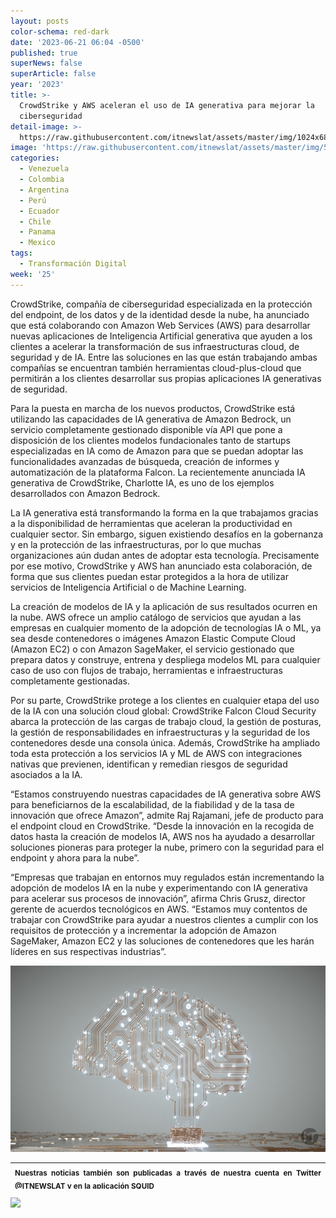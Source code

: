 ```yaml
---
layout: posts
color-schema: red-dark
date: '2023-06-21 06:04 -0500'
published: true
superNews: false
superArticle: false
year: '2023'
title: >-
  CrowdStrike y AWS aceleran el uso de IA generativa para mejorar la
  ciberseguridad
detail-image: >-
  https://raw.githubusercontent.com/itnewslat/assets/master/img/1024x680/AI-g.jpg
image: 'https://raw.githubusercontent.com/itnewslat/assets/master/img/540x320/AI-p.jpg'
categories:
  - Venezuela
  - Colombia
  - Argentina
  - Perú
  - Ecuador
  - Chile
  - Panama
  - Mexico
tags:
  - Transformación Digital
week: '25'
---
```

CrowdStrike, compañía de ciberseguridad especializada en la protección del endpoint, de los datos y de la identidad desde la nube, ha anunciado que está colaborando con Amazon Web Services (AWS) para desarrollar nuevas aplicaciones de Inteligencia Artificial generativa que ayuden a los clientes a acelerar la transformación de sus infraestructuras cloud, de seguridad y de IA. Entre las soluciones en las que están trabajando ambas compañías se encuentran también herramientas cloud-plus-cloud que permitirán a los clientes desarrollar sus propias aplicaciones IA generativas de seguridad.

Para la puesta en marcha de los nuevos productos, CrowdStrike está utilizando las capacidades de IA generativa de Amazon Bedrock, un servicio completamente gestionado disponible vía API que pone a disposición de los clientes modelos fundacionales tanto de startups especializadas en IA como de Amazon para que se puedan adoptar las funcionalidades avanzadas de búsqueda, creación de informes y automatización de la plataforma Falcon.  La recientemente anunciada IA generativa de CrowdStrike, Charlotte IA, es uno de los ejemplos desarrollados con Amazon Bedrock.

La IA generativa está transformando la forma en la que trabajamos gracias a la disponibilidad de herramientas que aceleran la productividad en cualquier sector. Sin embargo, siguen existiendo desafíos en la gobernanza y en la protección de las infraestructuras, por lo que muchas organizaciones aún dudan antes de adoptar esta tecnología. Precisamente por ese motivo, CrowdStrike y AWS han anunciado esta colaboración, de forma que sus clientes puedan estar protegidos a la hora de utilizar servicios de Inteligencia Artificial o de Machine Learning.

La creación de modelos de IA y la aplicación de sus resultados ocurren en la nube. AWS ofrece un amplio catálogo de servicios que ayudan a las empresas en cualquier momento de la adopción de tecnologías IA o ML, ya sea desde contenedores o imágenes Amazon Elastic Compute Cloud (Amazon EC2) o con Amazon SageMaker, el servicio gestionado que prepara datos y construye, entrena y despliega modelos ML para cualquier caso de uso con flujos de trabajo, herramientas e infraestructuras completamente gestionadas.

Por su parte, CrowdStrike protege a los clientes en cualquier etapa del uso de la IA con una solución cloud global: CrowdStrike Falcon Cloud Security abarca la protección de las cargas de trabajo cloud, la gestión de posturas, la gestión de responsabilidades en infraestructuras y la seguridad de los contenedores desde una consola única. Además, CrowdStrike ha ampliado toda esta protección a los servicios IA y ML de AWS con integraciones nativas que previenen, identifican y remedian riesgos de seguridad asociados a la IA.

“Estamos construyendo nuestras capacidades de IA generativa sobre AWS para beneficiarnos de la escalabilidad, de la fiabilidad y de la tasa de innovación que ofrece Amazon”, admite Raj Rajamani, jefe de producto para el endpoint cloud en CrowdStrike. “Desde la innovación en la recogida de datos hasta la creación de modelos IA, AWS nos ha ayudado a desarrollar soluciones pioneras para proteger la nube, primero con la seguridad para el endpoint y ahora para la nube”.

“Empresas que trabajan en entornos muy regulados están incrementando la adopción de modelos IA en la nube y experimentando con IA generativa para acelerar sus procesos de innovación”, afirma Chris Grusz, director gerente de acuerdos tecnológicos en AWS. “Estamos muy contentos de trabajar con CrowdStrike para ayudar a nuestros clientes a cumplir con los requisitos de protección y a incrementar la adopción de Amazon SageMaker, Amazon EC2 y las soluciones de contenedores que les harán líderes en sus respectivas industrias”. 

![](https://raw.githubusercontent.com/itnewslat/assets/master/img/540x320/AI-p.jpg)

<table style="height: 42px;" width="569">
<tbody>
<tr>
<td style="text-align: justify;"><sub><strong>Nuestras noticias también son publicadas a través de nuestra cuenta en Twitter <a href="https://twitter.com/itnewslat?lang=es">@ITNEWSLAT</a> y en la aplicación <a href="https://squidapp.co/en/">SQUID</a></strong></sub></td>
</tr>
</tbody>
</table>
<img src="https://tracker.metricool.com/c3po.jpg?hash=56f88a41e39ab42c063cc51676587a04"/>